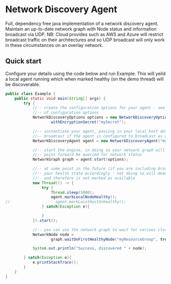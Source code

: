 # Network Discovery Agent
Full, dependency free java implementation of a network discovery agent. Maintain an up-to-date network graph with Node status and information broadcast via UDP.
NB: Cloud provides such as AWS and Azure will restrict broadcast traffic on their architectures and so UDP broadcast will only work in these circumstances on an overlay network.

## Quick start
Configure your details using the code below and run Example. This will yeild a local agent running which when 
marked healthy (on the demo thread) will be discoverable.

```java
public class Example {
    public static void main(String[] args) {
        try {
            //-- create the configuration options for your agent - see documentation for a full list
            //-- of configuration options
            NetworkDiscoveryOptions options = new NetworkDiscoveryOptions().
                    withEncryptionSecret("mySecret");

            //-- instantiate your agent, passing in your local host data that will be optionally
            //-- broadcast if the agent is configured to broadcast as well as receive
            NetworkDiscoveryAgent agent = new NetworkDiscoveryAgent("myTrafficGroup", "myResourceGroup", "myMachine1");

            //-- start the engine, in doing so your network graph will be created. The network graph can from this
            //-- point forward be queried for network status
            NetworkGraph graph = agent.start(options);

            //-- at some point in the future (if you are including broadcasting from this host) ensure you update
            //-- your health state accordingly - not doing so will mean your host remains in the SCALING_IN state
            //-- and therefore is not marked as available
            new Thread(() -> {
                try {
                    Thread.sleep(5000);
                    agent.markLocalNodeHealthy();
//                    agent.markLocalHostUnhealthy();
                } catch(Exception e){

                }
            }).start();

            //-- you can use the network graph to wait for various clusters to become active
            NetworkNode node =
                    graph.waitOnFirstHealthyNode("myResourceGroup", true, 10000);

            System.out.println("Success, discovered " + node);

        } catch(Exception e){
            e.printStackTrace();
        }
    }
}
```
